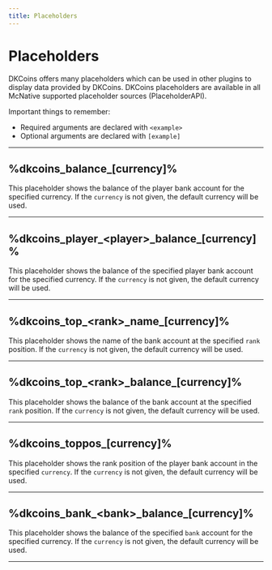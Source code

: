 ```yaml
---
title: Placeholders
---
```


# Placeholders

DKCoins offers many placeholders which can be used in other plugins to display data provided by DKCoins.
DKCoins placeholders are available in all McNative supported placeholder sources (PlaceholderAPI).

Important things to remember:
* Required arguments are declared with ```<example>```
* Optional arguments are declared with ```[example]```

***

## %dkcoins_balance_[currency]%

This placeholder shows the balance of the player bank account for the specified currency. If the `currency` is not 
given, the default currency will be used.

***

## %dkcoins_player_&lt;player&gt;\_balance_[currency]%

This placeholder shows the balance of the specified player bank account for the specified currency. 
If the `currency` is not given, the default currency will be used.

***

## %dkcoins_top_&lt;rank&gt;\_name_[currency]%

This placeholder shows the name of the bank account at the specified ``rank`` position.
If the `currency` is not given, the default currency will be used.

***

## %dkcoins_top_&lt;rank&gt;\_balance_[currency]%

This placeholder shows the balance of the bank account at the specified ``rank`` position.
If the `currency` is not given, the default currency will be used.

***

## %dkcoins_toppos_[currency]%

This placeholder shows the rank position of the player bank account in the specified ``currency``.
If the `currency` is not given, the default currency will be used.

***

## %dkcoins_bank_&lt;bank&gt;\_balance_[currency]%

This placeholder shows the balance of the specified ``bank`` account for the specified currency.
If the `currency` is not given, the default currency will be used.

***
